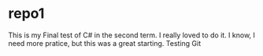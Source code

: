 # repo1
This is my Final test of C# in the second term.
I really loved to do it.
I know, I need more pratice, but this was a great starting.
Testing Git

